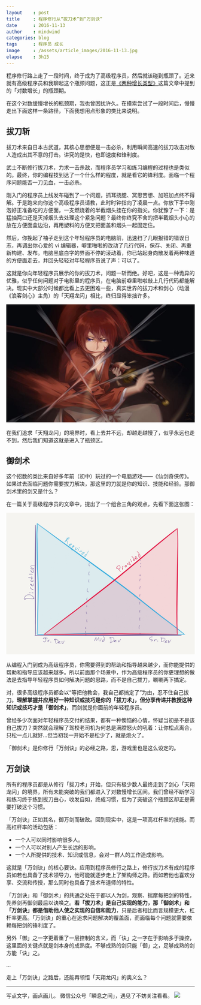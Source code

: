 ```yaml
---
layout    : post
title     : 程序修行从“拔刀术”到“万剑诀”
date      : 2016-11-13
author    : mindwind
categories: blog
tags      : 程序员 成长
image     : /assets/article_images/2016-11-13.jpg
elapse    : 3h15
---
```



程序修行路上走了一段时间，终于成为了高级程序员，然后就该碰到瓶颈了。近来就有高级程序员和我聊起这个瓶颈问题，这正是[《两种增长类型》](http://mp.weixin.qq.com/s?__biz=MzAxMTEyOTQ5OQ==&mid=2650610717&idx=1&sn=f23d1afadab0c22249eab5f332cd0677&chksm=834c7be9b43bf2ff13e168b25b319348da2f47d9df358721971b47f227322ee293551a6fba6c)这篇文章中提到的「对数增长」的瓶颈期。

在这个对数缓慢增长的瓶颈期，我也曾困扰许久。在摸索尝试了一段时间后，慢慢走出下面这样一条路径，下面我想用点形象的类比来说明。


## 拔刀斩
拔刀术来自日本古武道，其核心思想便是一击必杀，利用瞬间高速的拔刀攻击对敌人造成出其不意的打击。讲究的是快，也即速度和锋利度。

武士不断修行拔刀术，力求一击杀敌，而程序员学习和练习编程的过程也是类似的。最终，你的编程技到达了一个什么样的程度，就是看它的锋利度。面临一个程序问题能否一刀见血，一击必杀。

刚入门的程序员上线发布碰到了一个问题，抓耳挠腮、冥思苦想、加班加点终不得解。于是跑来向你这个高级程序员请教，此时时钟指向了凌晨一点。你放下手中刚泡好正准备吃的方便面，一支燃烧着的半截烟头挂在你的指尖。你犹豫了一下：是猛抽两口还是灭掉烟头去处理这个紧急问题？最终你终究不舍的把半截烟头小心的放在方便面盒边沿，再用塑料的方便叉把面盖和烟头一起固定住。

然后，你挽起了袖子走到这个年轻程序员的电脑前，迅速扫了几眼报错的错误日志，再调出你心爱的 vi 编辑器，噼里啪啦的改动了几行代码，保存、关闭、再重新构建、发布。电脑黑底白字的界面不停的滚动着，你已站起身向散发着两种味道的方便面走去，并回头轻轻对年轻程序员说了声：可以了。

这就是你向年轻程序员展示的你的拔刀术，问题一斩而绝。好吧，这是一种诡异的优雅，似乎任何问题对于电影里的程序员，在电脑前噼里啪啦敲上几行代码都能解决。现实中大部分时候都比看上去更困难一些，真实世界的拔刀术和剑心（动漫《浪客剑心》主角）的「天翔龙闪」相比，终归显得笨拙许多。

![](/assets/article_images/2016-11-13-1.jpg)

在我们追求「天翔龙闪」的境界时，看上去并不远，却越走越慢了，似乎永远也走不到，然后我们知道这就是进入了瓶颈区。


## 御剑术
这个招数的类比来自好多年前（初中）玩过的一个电脑游戏——《仙剑奇侠传》。如果过去面临问题你需要拔刀解决，那这里的刀就是你的知识、技能和经验。那御剑术里的剑又是什么？

在一篇关于高级程序员的文章中，提出了一个组合三角的观点，先看下面这张图：

![](/assets/article_images/2016-11-13-2.jpg)

从编程入门到成为高级程序员，你需要得到的帮助和指导越来越少，而你能提供的帮助和指导应该越来越多。所以前面那个场景中，作为高级程序员的你更理想的做法是去指导年轻程序员如何解决问题的思路，而不是自己拔刀，唰唰两下搞定。

对，很多高级程序员都会以“等把他教会，我自己都搞定了”为由，忍不住自己拔刀。__理解掌握并应用好一种知识或技巧是你的「拔刀术」，但分享传递并教授这种知识或技巧才是「御剑术」__，而剑就是你面前的年轻程序员。

曾经多少次面对年轻程序员交付的结果，都有一种懊恼的心情，怀疑当初是不是该自己拔刀？突然就会理解了驾校老司机为何总是满腔怒火的吼着：让你松点离合，只松一点儿就好...但当初我一开始不是松少了，就是熄火了。

「御剑术」是你修行「万剑诀」的必经之路，恩，游戏里也是这么设定的。


## 万剑诀
所有的程序员都是从修行「拔刀术」开始，但只有极少数人最终走到了剑心「天翔龙闪」的境界，所有未能突破的我们都进入了对数慢增长区间。我们曾经不断学习和练习终于练到拔刀由心，收发自如，终成习惯，但为了突破这个瓶颈区却正是需要打破这个习惯。

「万剑诀」正如其名，御万剑而破敌。回到现实中，这是一项高杠杆率的技能。而高杠杆率的活动包括：

  - 一个人可以同时影响很多人。
  - 一个人可以对别人产生长远的影响。
  - 一个人所提供的技术、知识或信息，会对一群人的工作造成影响。

这就是「万剑诀」的核心要诀。应用到程序员修行之路上，修行拔刀术有成的程序员如若也具备了技术领导力，他可能就逐步走上了架构师之路。而如若他也喜欢分享、交流和传授，那么同时也具备了技术布道师的特性。

「万剑诀」和「御剑术」的共通之处在于都以人为剑，观察、揣摩每把剑的特性，先养剑再御剑最后以诀唤之。__若「拔刀术」是自己实现的能力，那「御剑术」和「万剑诀」都是借助他人使之实现的自信和能力__，只是后者相比而言规模更大，杠杆率更高。「万剑诀」的重心在追求问题解决的覆盖面，而面临每个问题就需要依赖每把剑的锋利度了。

另外「御」之一字更着重了一层控制的含义，而「诀」之一字在于影响多于操控，这里面的关键点就是剑本身的成熟度。不够成熟的剑只能「御」之，足够成熟的剑方能「诀」之。

...

走上「万剑诀」之路后，还能再领悟「天翔龙闪」的奥义么？


---
写点文字，画点画儿。
微信公众号「瞬息之间」，遇见了不妨关注看看。
![](/assets/images/qrcode_wechat_avatar.jpg)
